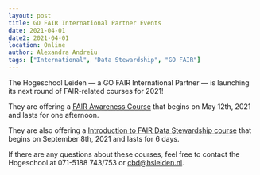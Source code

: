 ```yaml
---
layout: post
title: GO FAIR International Partner Events
date: 2021-04-01
date2: 2021-04-01
location: Online
author: Alexandra Andreiu
tags: ["International", "Data Stewardship", "GO FAIR"]
---
```


The Hogeschool Leiden — a GO FAIR International Partner — is launching its next round of FAIR-related courses for 2021!<br>

They are offering a <a href="https://www.hsleiden.nl/nascholingen/bioscience-en-diagnostiek/fair-awareness/index.htm">FAIR Awareness Course</a> that begins on May 12th, 2021 and lasts for one afternoon.<br>

They are also offering a <a href="https://www.hsleiden.nl/nascholingen/bioscience-en-diagnostiek/fair-data-stewardship-eng/index.htm">Introduction to FAIR Data Stewardship course</a> that begins on September 8th, 2021 and lasts for 6 days.<br>

If there are any questions about these courses, feel free to contact the Hogeschool at 071-5188 743/753 or cbd@hsleiden.nl. 
